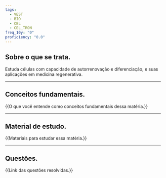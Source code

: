```yaml
---
tags:
  - VEST
  - BIO
  - CEL
  - CEL_TRON
freq_10y: "0"
proficiency: "0.0"
---
```

## Sobre o que se trata.

Estuda células com capacidade de autorrenovação e diferenciação, e suas aplicações em medicina regenerativa.

--- 
## Conceitos fundamentais.

{{O que você entende como conceitos fundamentais dessa matéria.}}

---
## Material de estudo.

{{Materiais para estudar essa matéria.}}

--- 
## Questões.

{{Link das questões resolvidas.}}